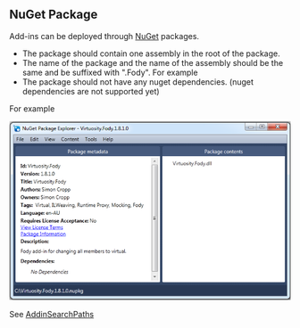 ## NuGet Package 

Add-ins can be deployed through [NuGet](http://nuget.org/) packages. 

 * The package should contain one assembly in the root of the package. 
 * The name of the package and the name of the assembly should be the same and be suffixed with ".Fody". For example
 * The package should not have any nuget dependencies. (nuget dependencies are not supported yet)

For example

![VirtuosityNuget.png](VirtuosityNuget.png)


See [AddinSearchPaths](wiki/AddinSearchPaths)